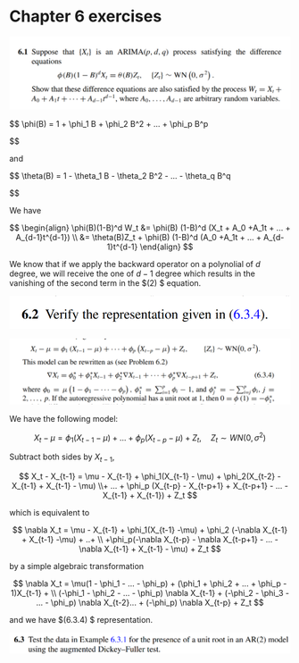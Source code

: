 # Chapter 6 exercises

![1676792732644](image/assignment/1676792732644.png)

$$
\phi(B) = 1 + \phi_1 B + \phi_2 B^2 + ... + \phi_p B^p

$$

and

$$
\theta(B) = 1 - \theta_1 B - \theta_2 B^2 - ... - \theta_q B^q

$$

We have 

$$
\begin{align}
		\phi(B)(1-B)^d W_t &= \phi(B) (1-B)^d (X_t + A_0 +A_1t + ... + A_{d-1}t^{d-1}) \\
		   		   &= \theta(B)Z_t + \phi(B) (1-B)^d (A_0 +A_1t + ... + A_{d-1}t^{d-1} 
\end{align}
$$

We know that if we apply the backward operator on a polynolial of $d$ degree, we will receive the one of $d-1$ degree which results in the vanishing of the second term in the $(2) $ equation.

![1676794642424](image/assignment/1676794642424.png)

![1676794614312](image/assignment/1676794614312.png)

We have the following model:

$$
X_t - \mu = \phi_1 (X_{t-1} - \mu) + ... + \phi_p(X_{t-p} - \mu) + Z_t, \quad {Z_t} \sim WN(0, \sigma^2)
$$

Subtract both sides by $X_{t-1}$,

$$
X_t - X_{t-1} = \mu - X_{t-1} + \phi_1(X_{t-1} - \mu) + \phi_2(X_{t-2} - X_{t-1} + X_{t-1} - \mu) \\+ ... + \phi_p (X_{t-p} - X_{t-p+1} + X_{t-p+1} - ...  - X_{t-1} + X_{t-1}) + Z_t
$$

which is equivalent to

$$
\nabla X_t = \mu - X_{t-1} + \phi_1(X_{t-1} -\mu) + \phi_2 (-\nabla X_{t-1} + X_{t-1} -\mu) + ..+ \\
			+\phi_p(-\nabla X_{t-p} - \nabla X_{t-p+1} - ... - \nabla X_{t-1} + X_{t-1} - \mu) + Z_t
$$

by a simple algebraic transformation

$$
\nabla X_t = \mu(1 - \phi_1 - ... - \phi_p) + (\phi_1 + \phi_2 + ... + \phi_p - 1)X_{t-1} + \\
				(-\phi_1 - \phi_2 - ... - \phi_p) \nabla X_{t-1} +  (-\phi_2 - \phi_3 - ... - \phi_p) 
				\nabla X_{t-2}... + (-\phi_p) \nabla X_{t-p} + Z_t
$$

and we have $(6.3.4) $ representation.

![1676798639952](image/assignment/1676798639952.png)
